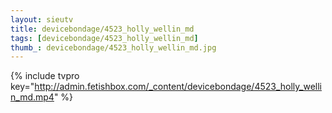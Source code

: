 ```yaml
--- 
layout: sieutv
title: devicebondage/4523_holly_wellin_md
tags: [devicebondage/4523_holly_wellin_md]
thumb_: devicebondage/4523_holly_wellin_md.jpg
---
```

{% include tvpro key="http://admin.fetishbox.com/_content/devicebondage/4523_holly_wellin_md.mp4" %} 
